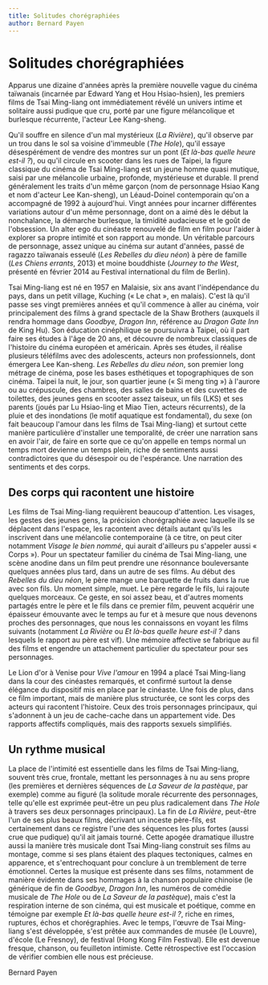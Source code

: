 ```yaml
---
title: Solitudes chorégraphiées
author: Bernard Payen
---
```


# Solitudes chorégraphiées

Apparus une dizaine d'années après la première nouvelle vague du cinéma taïwanais (incarnée par Edward Yang et Hou Hsiao-hsien), les premiers films de Tsai Ming-liang ont immédiatement révélé un univers intime et solitaire aussi pudique que cru, porté par une figure mélancolique et burlesque récurrente, l'acteur Lee Kang-sheng.

Qu'il souffre en silence d'un mal mystérieux (_La Rivière_), qu'il observe par un trou dans le sol sa voisine d'immeuble (_The Hole_), qu'il essaye désespérément de vendre des montres sur un pont (_Et là-bas quelle heure est-il ?_), ou qu'il circule en scooter dans les rues de Taipei, la figure classique du cinéma de Tsai Ming-liang est un jeune homme quasi mutique, saisi par une mélancolie urbaine, profonde, mystérieuse et durable. Il prend généralement les traits d'un même garçon (nom de personnage Hsiao Kang et nom d'acteur Lee Kan-sheng), un Léaud-Doinel contemporain qu'on a accompagné de 1992 à aujourd'hui. Vingt années pour incarner différentes variations autour d'un même personnage, dont on a aimé dès le début la nonchalance, la démarche burlesque, la timidité audacieuse et le goût de l'obsession. Un alter ego du cinéaste renouvelé de film en film pour l'aider à explorer sa propre intimité et son rapport au monde. Un véritable parcours de personnage, assez unique au cinéma sur autant d'années, passé de ragazzo taïwanais esseulé (_Les Rebelles du dieu néon_) à père de famille (_Les Chiens errants_, 2013) et moine bouddhiste (_Journey to the West_, présenté en février 2014 au Festival international du film de Berlin).

Tsai Ming-liang est né en 1957 en Malaisie, six ans avant l'indépendance du pays, dans un petit village, Kuching (« Le chat », en malais). C'est là qu'il passe ses vingt premières années et qu'il commence à aller au cinéma, voir principalement des films à grand spectacle de la Shaw Brothers (auxquels il rendra hommage dans _Goodbye, Dragon Inn_, référence au _Dragon Gate Inn_ de King Hu). Son éducation cinéphilique se poursuivra à Taipei, où il part faire ses études à l'âge de 20 ans, et découvre de nombreux classiques de l'histoire du cinéma européen et américain. Après ses études, il réalise plusieurs téléfilms avec des adolescents, acteurs non professionnels, dont émergera Lee Kan-sheng. _Les Rebelles du dieu néon_, son premier long métrage de cinéma, pose les bases esthétiques et topographiques de son cinéma. Taipei la nuit, le jour, son quartier jeune (« Si meng ting ») à l'aurore ou au crépuscule, des chambres, des salles de bains et des cuvettes de toilettes, des jeunes gens en scooter assez taiseux, un fils (LKS) et ses parents (joués par Lu Hsiao-ling et Miao Tien, acteurs récurrents), de la pluie et des inondations (le motif aquatique est fondamental), du sexe (on fait beaucoup l'amour dans les films de Tsai Ming-liang) et surtout cette manière particulière d'installer une temporalité, de créer une narration sans en avoir l'air, de faire en sorte que ce qu'on appelle en temps normal un temps mort devienne un temps plein, riche de sentiments aussi contradictoires que du désespoir ou de l'espérance. Une narration des sentiments et des corps.

## Des corps qui racontent une histoire

Les films de Tsai Ming-liang requièrent beaucoup d'attention. Les visages, les gestes des jeunes gens, la précision chorégraphiée avec laquelle ils se déplacent dans l'espace, les racontent avec détails autant qu'ils les inscrivent dans une mélancolie contemporaine (à ce titre, on peut citer notamment _Visage le bien nommé_, qui aurait d'ailleurs pu s'appeler aussi « Corps »). Pour un spectateur familier du cinéma de Tsai Ming-liang, une scène anodine dans un film peut prendre une résonnance bouleversante quelques années plus tard, dans un autre de ses films. Au début des _Rebelles du dieu néon_, le père mange une barquette de fruits dans la rue avec son fils. Un moment simple, muet. Le père regarde le fils, lui rajoute quelques morceaux. Ce geste, en soi assez beau, et d'autres moments partagés entre le père et le fils dans ce premier film, peuvent acquérir une épaisseur émouvante avec le temps au fur et à mesure que nous devenons proches des personnages, que nous les connaissons en voyant les films suivants (notamment _La Rivière_ ou _Et là-bas quelle heure est-il ?_ dans lesquels le rapport au père est vif). Une mémoire affective se fabrique au fil des films et engendre un attachement particulier du spectateur pour ses personnages.

Le Lion d'or à Venise pour _Vive l'amour_ en 1994 a placé Tsai Ming-liang dans la cour des cinéastes remarqués, et confirmé surtout la dense élégance du dispositif mis en place par le cinéaste. Une fois de plus, dans ce film important, mais de manière plus structurée, ce sont les corps des acteurs qui racontent l'histoire. Ceux des trois personnages principaux, qui s'adonnent à un jeu de cache-cache dans un appartement vide. Des rapports affectifs compliqués, mais des rapports sexuels simplifiés.

## Un rythme musical

La place de l'intimité est essentielle dans les films de Tsai Ming-liang, souvent très crue, frontale, mettant les personnages à nu au sens propre (les premières et dernières séquences de _La Saveur de la pastèque_, par exemple) comme au figuré (la solitude morale récurrente des personnages, telle qu'elle est exprimée peut-être un peu plus radicalement dans _The Hole_ à travers ses deux personnages principaux). La fin de _La Rivière_, peut-être l'un de ses plus beaux films, décrivant un inceste père-fils, est certainement dans ce registre l'une des séquences les plus fortes (aussi crue que pudique) qu'il ait jamais tourné. Cette apogée dramatique illustre aussi la manière très musicale dont Tsai Ming-liang construit ses films au montage, comme si ses plans étaient des plaques tectoniques, calmes en apparence, et s'entrechoquant pour conclure à un tremblement de terre émotionnel. Certes la musique est présente dans ses films, notamment de manière évidente dans ses hommages à la chanson populaire chinoise (le générique de fin de _Goodbye, Dragon Inn_, les numéros de comédie musicale de _The Hole_ ou de _La Saveur de la pastèque_), mais c'est la respiration interne de son cinéma, qui est musicale et poétique, comme en témoigne par exemple _Et là-bas quelle heure est-il ?_, riche en rimes, ruptures, échos et chorégraphies. Avec le temps, l'œuvre de Tsai Ming-liang s'est développée, s'est prêtée aux commandes de musée (le Louvre), d'école (Le Fresnoy), de festival (Hong Kong Film Festival). Elle est devenue fresque, chanson, ou feuilleton intimiste. Cette rétrospective est l'occasion de vérifier combien elle nous est précieuse.

Bernard Payen
